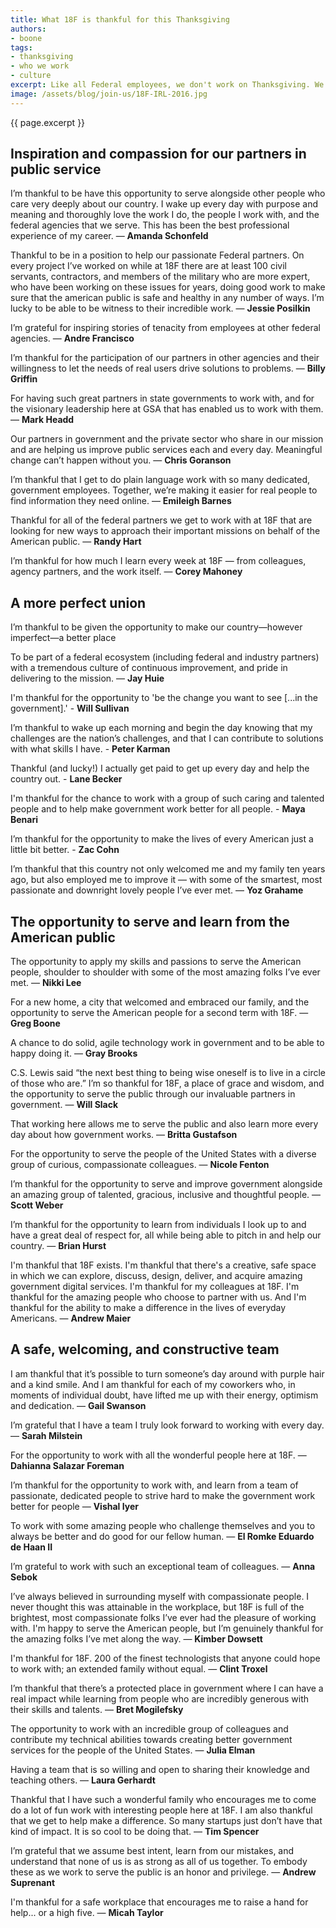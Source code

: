 ```yaml
---
title: What 18F is thankful for this Thanksgiving
authors:
- boone
tags:
- thanksgiving
- who we work
- culture
excerpt: Like all Federal employees, we don't work on Thanksgiving. We do work on the day after, though and this year we thought we'd pause to take a moment and reflect. Here are a few things that we're thankful for, what brings meaning to our lives, and what brings us to work every day.
image: /assets/blog/join-us/18F-IRL-2016.jpg
---
```


{{ page.excerpt }}

## Inspiration and compassion for our partners in public service

I’m thankful to be have this opportunity to serve alongside other people
who care very deeply about our country. I wake up every day with purpose
and meaning and thoroughly love the work I do, the people I work with,
and the federal agencies that we serve. This has been the best
professional experience of my career. — **Amanda Schonfeld**

Thankful to be in a position to help our passionate Federal partners. On
every project I’ve worked on while at 18F there are at least 100 civil
servants, contractors, and members of the military who are more expert,
who have been working on these issues for years, doing good work to make
sure that the american public is safe and healthy in any number of ways.
I’m lucky to be able to be witness to their incredible work. — **Jessie
Posilkin**

I’m grateful for inspiring stories of tenacity from employees at other
federal agencies. — **Andre Francisco**

I’m thankful for the participation of our partners in other agencies and
their willingness to let the needs of real users drive solutions to
problems. — **Billy Griffin**

For having such great partners in state governments to work with, and
for the visionary leadership here at GSA that has enabled us to work
with them. — **Mark Headd**

Our partners in government and the private sector who share in our
mission and are helping us improve public services each and every day.
Meaningful change can’t happen without you. — **Chris Goranson**

I’m thankful that I get to do plain language work with so many
dedicated, government employees. Together, we’re making it easier for
real people to find information they need online. — **Emileigh Barnes**

Thankful for all of the federal partners we get to work with at 18F that
are looking for new ways to approach their important missions on behalf
of the American public. — **Randy Hart**

I’m thankful for how much I learn every week at 18F — from colleagues,
agency partners, and the work itself. — **Corey Mahoney**

## A more perfect union

I’m thankful to be given the opportunity to make our country—however
imperfect—a better place

To be part of a federal ecosystem (including federal and industry
partners) with a tremendous culture of continuous improvement, and pride
in delivering to the mission. — **Jay Huie**

I'm thankful for the opportunity to 'be the change you want to see
[...in the government].' - **Will Sullivan**

I’m thankful to wake up each morning and begin the day knowing that my
challenges are the nation’s challenges, and that I can contribute to
solutions with what skills I have. - **Peter Karman**

Thankful (and lucky!) I actually get paid to get up every day and help
the country out. - **Lane Becker**

I'm thankful for the chance to work with a group of such caring and
talented people and to help make government work better for all
people. - **Maya Benari**

I’m thankful for the opportunity to make the lives of every American
just a little bit better. - **Zac Cohn**

I’m thankful that this country not only welcomed me and my family ten
years ago, but also employed me to improve it — with some of the
smartest, most passionate and downright lovely people I’ve ever met. —
**Yoz Grahame**

## The opportunity to serve and learn from the American public

The opportunity to apply my skills and passions to serve the American
people, shoulder to shoulder with some of the most amazing folks I’ve
ever met. — **Nikki Lee**

For a new home, a city that welcomed and embraced our family, and the
opportunity to serve the American people for a second term with 18F. —
**Greg Boone**

A chance to do solid, agile technology work in government and to be able
to happy doing it. — **Gray Brooks**

C.S. Lewis said “the next best thing to being wise oneself is to live in
a circle of those who are.” I’m so thankful for 18F, a place of grace
and wisdom, and the opportunity to serve the public through our
invaluable partners in government. — **Will Slack**

That working here allows me to serve the public and also learn more
every day about how government works. — **Britta Gustafson**

For the opportunity to serve the people of the United States with a
diverse group of curious, compassionate colleagues. — **Nicole Fenton**

I’m thankful for the opportunity to serve and improve government
alongside an amazing group of talented, gracious, inclusive and
thoughtful people. — **Scott Weber**

I’m thankful for the opportunity to learn from individuals I look up to
and have a great deal of respect for, all while being able to pitch in
and help our country. — **Brian Hurst**

I'm thankful that 18F exists. I'm thankful that there's a creative, safe
space in which we can explore, discuss, design, deliver, and acquire
amazing government digital services. I'm thankful for my colleagues at
18F. I'm thankful for the amazing people who choose to partner with us.
And I'm thankful for the ability to make a difference in the lives of
everyday Americans. — **Andrew Maier**

## A safe, welcoming, and constructive team

I am thankful that it’s possible to turn someone’s day around with
purple hair and a kind smile. And I am thankful for each of my coworkers
who, in moments of individual doubt, have lifted me up with their
energy, optimism and dedication. — **Gail Swanson**

I’m grateful that I have a team I truly look forward to working with
every day. — **Sarah Milstein**

For the opportunity to work with all the wonderful people here at 18F. —
**Dahianna Salazar Foreman**

I’m thankful for the opportunity to work with, and learn from a team of
passionate, dedicated people to strive hard to make the government work
better for people — **Vishal Iyer**

To work with some amazing people who challenge themselves and you to
always be better and do good for our fellow human. — **El Romke Eduardo de
Haan II**

I’m grateful to work with such an exceptional team of colleagues. — **Anna
Sebok**

I’ve always believed in surrounding myself with compassionate people. I
never thought this was attainable in the workplace, but 18F is full of
the brightest, most compassionate folks I’ve ever had the pleasure of
working with. I'm happy to serve the American people, but I’m genuinely
thankful for the amazing folks I’ve met along the way. — **Kimber Dowsett**

I'm thankful for 18F. 200 of the finest technologists that anyone could
hope to work with; an extended family without equal. — **Clint Troxel**

I’m thankful that there’s a protected place in government where I can
have a real impact while learning from people who are incredibly
generous with their skills and talents. — **Bret Mogilefsky**

The opportunity to work with an incredible group of colleagues and
contribute my technical abilities towards creating better government
services for the people of the United States. — **Julia Elman**

Having a team that is so willing and open to sharing their knowledge and
teaching others. — **Laura Gerhardt**

Thankful that I have such a wonderful family who encourages me to come
do a lot of fun work with interesting people here at 18F. I am also
thankful that we get to help make a difference. So many startups just
don’t have that kind of impact. It is so cool to be doing
that. — **Tim Spencer**

I’m grateful that we assume best intent, learn from our mistakes, and
understand that none of us is as strong as all of us together. To embody
these as we work to serve the public is an honor and privilege. — **Andrew
Suprenant**

I'm thankful for a safe workplace that encourages me to raise a hand for
help... or a high five. — **Micah Taylor**

